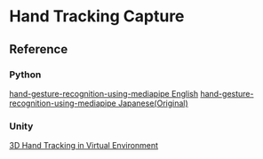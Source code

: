 # Hand Tracking Capture

## Reference
### Python
[hand-gesture-recognition-using-mediapipe English](https://github.com/kinivi/hand-gesture-recognition-mediapipe)
[hand-gesture-recognition-using-mediapipe Japanese(Original)](https://github.com/Kazuhito00/hand-gesture-recognition-using-mediapipe)

### Unity
[3D Hand Tracking in Virtual Environment](https://www.youtube.com/watch?v=RQ-2JWzNc6k)
